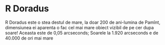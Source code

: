 # R Doradus

R Doradus este o stea destul de mare, la doar 200 de ani-lumina de Pamînt,
dimensiunea ei aparenta o fac cel mai mare obiect vizibil de pe cer dupa soare!
Aceasta este de 0,05 arcseconds; Soarele la 1.920 arcseconds e de 40.000 de ori
mai mare
